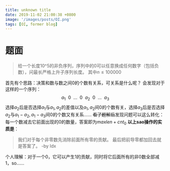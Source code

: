 ```yaml
---
title: unknown title
date: 2019-11-02 21:00:38 +0800
image: '/images/posts/OI.png'
tags: [OI, former blog]
---
```


题面
=
>给一个长度10^5的非负序列，序列中的0可以任意换成任何数字（包括负数），问最长严格上升子序列长度。
其中$n\le100000$

首先有个思路：决策和数与数之间$0$的个数有关系，可关系是什么呢？
会发现对于这样的一个序列：
$$
a_1~~0~~...~~0~~a_2~~0~~...~~a_3
$$
选择$a_2$后是否选择$a_1$与$a_1,a_2$的差值以及$a_1,a_2$间$0$的个数有关，选择$a_3$后是否选择$a_2$与$a_1-a_2,a_1-a_3$间$0$的个数又有关系……
~~看了题解后~~发现问题可以这么转化：每一个数减去它前面出现的$0$的数量，答案即为$maxlen+cnt_0$
**以上sao操作的实质是**：

> 我们对于每个非零数先消除前面所有零的贡献。
最后把前导零都加回去就是答案了。 -by ldx

个人理解：对于一个$0$，它可以产生1的贡献，同时将它后面所有的非$0$数全部减$1$，so……











